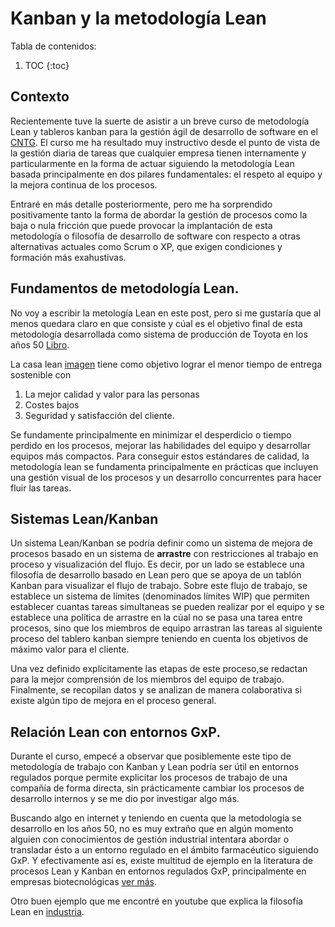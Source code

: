 # Kanban y la metodología Lean

Tabla de contenidos:

1. TOC
{:toc}

## Contexto

Recientemente tuve la suerte de asistir a un breve curso de metodología Lean y tableros kanban para la gestión ágil de desarrollo de software en el [CNTG](https://emprego.xunta.es/cntxes-pro/es/web/cntg/cursos;jsessionid=b2b97f7afea4c73589749cf61275?p_p_id=busquedaAF_WAR_cntxesuidefinicionportlet&p_p_lifecycle=2&p_p_state=normal&p_p_mode=view&p_p_resource_id=4&p_p_cacheability=cacheLevelPage&p_p_col_id=column-1&p_p_col_count=1&_busquedaAF_WAR_cntxesuidefinicionportlet_idEdicion=465800&_busquedaAF_WAR_cntxesuidefinicionportlet_timestamp=Sun+Aug+04+05%3A48%3A00+GMT+2019&_busquedaAF_WAR_cntxesuidefinicionportlet_title-detalle=true&_busquedaAF_WAR_cntxesuidefinicionportlet_jspPage=%2Fhtml%2FactividadesFormativas%2Fvisualize%2FvisualizeEdicionPublic.jsp).
El curso me ha resultado muy instructivo desde el punto de vista de la gestión diaria de tareas que cualquier empresa tienen internamente
y particularmente en la forma de actuar siguiendo la metodología Lean basada principalmente en dos pilares fundamentales: el respeto al equipo y la mejora continua de los procesos.

Entraré en más detalle posteriormente, pero me ha sorprendido positivamente tanto la forma de abordar la gestión de procesos como la baja o nula fricción que puede provocar la implantación de esta metodología o filosofía de desarrollo de software con respecto a otras alternativas actuales como Scrum o XP, que exigen condiciones y formación más exahustivas.


## Fundamentos de metodología Lean.

No voy a escribir la metología Lean en este post, pero si me gustaría que al menos quedara claro en que consiste y cúal es el objetivo final de esta metodología desarrollada como sistema de producción de Toyota en los años 50 [Libro](https://www.amazon.es/Taiichi-Ohnos-Workplace-Management-Ohno/dp/0071808019).

La casa lean [imagen](https://www.scrummanager.net/bok/images/c/c4/Casa_lean.jpg) tiene como objetivo lograr el menor tiempo de entrega sostenible con 

1. La mejor calidad y valor para las personas
2. Costes bajos
3. Seguridad y satisfacción del cliente.

Se fundamente principalmente en minimizar el desperdicio o tiempo perdido en los procesos, mejorar las habilidades del equipo y desarrollar equipos más compactos.
Para conseguir estos estándares de calidad, la metodología lean se fundamenta principalmente en prácticas que incluyen una gestión visual de los procesos y un desarrollo concurrentes para hacer fluir las tareas.


## Sistemas Lean/Kanban

Un sistema Lean/Kanban se podría definir como un sistema de mejora de procesos basado en un sistema de **arrastre** con restricciones al trabajo en proceso y visualización del flujo.
Es decir, por un lado se establece una filosofía de desarrollo basado en Lean pero que se apoya de un tablón Kanban para visualizar el flujo de trabajo.
Sobre este flujo de trabajo, se establece un sistema de límites (denominados límites WIP) que permiten establecer cuantas tareas simultaneas se pueden realizar por el equipo y se establece una política de arrastre en la cúal no se pasa una tarea entre procesos, sino que los miembros de equipo arrastran las tareas al siguiente proceso del tablero kanban siempre teniendo en cuenta los objetivos de máximo valor para el cliente.

Una vez definido explícitamente las etapas de este proceso,se redactan para la mejor comprensión de los miembros del equipo de trabajo. Finalmente, se recopilan datos y se analizan de manera colaborativa si existe algún tipo de mejora en el proceso general.

 
## Relación Lean con entornos GxP.

Durante el curso, empecé a observar que posiblemente este tipo de metodología de trabajo con Kanban y Lean podría ser útil en entornos regulados porque permite explicitar los procesos de trabajo de una compañía de forma directa, sin prácticamente cambiar los procesos de desarrollo internos y se me dio por investigar algo más. 

Buscando algo en internet y teniendo en cuenta que la metodología se desarrollo en los años 50, no es muy extraño que en algún momento alguien con conocimientos de gestión industrial intentara abordar o transladar ésto a un entorno regulado en el ámbito farmacéutico siguiendo GxP. Y efectivamente así es, existe multitud de ejemplo en la literatura de procesos Lean y Kanban en entornos regulados GxP, principalmente en empresas biotecnológicas [ver más](https://www.elsevier.com/books/lean-biomanufacturing/smart/978-1-907568-78-7).

Otro buen ejemplo que me encontré en youtube que explica la filosofía Lean en [industria](https://www.youtube.com/watch?v=0xEN6VUTr0M). 

 
